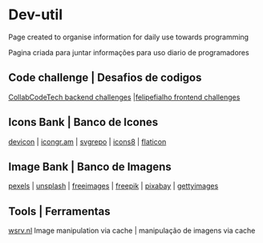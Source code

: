 # Dev-util
Page created to organise information for daily use towards programming

Pagina criada para juntar informações para uso diario de programadores

## Code challenge | Desafios de codigos
[CollabCodeTech backend challenges](https://github.com/CollabCodeTech/backend-challenges) |[felipefialho frontend challenges](https://github.com/felipefialho/frontend-challenges)

## Icons Bank | Banco de Icones
[devicon](https://devicon.dev) | [icongr.am](https://icongr.am/devicon) | [svgrepo](https://www.svgrepo.com) | [icons8](https://icons8.com.br/icons/set/svg) | [flaticon](https://www.flaticon.com/br/)

## Image Bank | Banco de Imagens
[pexels](https://www.pexels.com/pt-br/) | [unsplash](https://unsplash.com/pt-br) | [freeimages](https://www.freeimages.com/pt) | [freepik](https://www.freepik.com/popular-photos) | [pixabay](https://pixabay.com/pt/) | [gettyimages](https://www.gettyimages.com.br)

## Tools | Ferramentas
[wsrv.nl](https://images.weserv.nl) Image manipulation via cache | manipulação de imagens via cache
